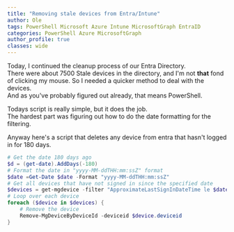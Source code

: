 ```yaml
---
title: "Removing stale devices from Entra/Intune"
author: Ole
tags: PowerShell Microsoft Azure Intune MicrosoftGraph EntraID
categories: PowerShell Azure MicrosoftGraph
author_profile: true
classes: wide
---
```


Today, I continued the cleanup process of our Entra Directory.  
There were about 7500 Stale devices in the directory, and I'm not **that** fond of clicking my mouse.
So I needed a quicker method to deal with the devices.  
And as you've probably figured out already, that means PowerShell.

Todays script is really simple, but it does the job.  
The hardest part was figuring out how to do the date formatting for the filtering.  

Anyway here's a script that deletes any device from entra that hasn't logged in for 180 days.


```powershell
# Get the date 180 days ago
$d = (get-date).AddDays(-180)
# Format the date in "yyyy-MM-ddTHH:mm:ssZ" format
$date =Get-Date $date -Format "yyyy-MM-ddTHH:mm:ssZ"  
# Get all devices that have not signed in since the specified date
$devices = get-mgdevice -filter "ApproximateLastSignInDateTime le $date" -all
# Loop over each device
foreach ($device in $devices) {
    # Remove the device
    Remove-MgDeviceByDeviceId -deviceid $device.deviceid 
}
```